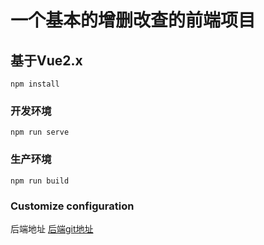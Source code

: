 # 一个基本的增删改查的前端项目

## 基于Vue2.x
```
npm install
```

### 开发环境
```
npm run serve
```

### 生产环境
```
npm run build
```

### Customize configuration
后端地址 [后端git地址]([https://github.com/komes1/springboot-restful-swagger-x.yh])  
 

